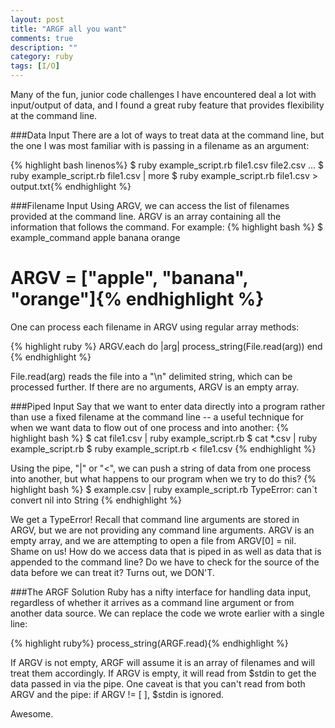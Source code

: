```yaml
---
layout: post
title: "ARGF all you want"
comments: true
description: ""
category: ruby
tags: [I/O]
---
```


Many of the fun, junior code challenges I have encountered deal a lot with input/output of data, and I found a great ruby feature that provides flexibility at the command line.

###Data Input
There are a lot of ways to treat data at the command line, but the one I was most familiar with is passing in a filename as an argument:

{% highlight bash linenos%}
$ ruby example_script.rb file1.csv file2.csv ...
$ ruby example_script.rb file1.csv | more
$ ruby example_script.rb file1.csv > output.txt{% endhighlight %}

###Filename Input
Using ARGV, we can access the list of filenames provided at the command line. ARGV is an array containing all the information that follows the command. For example:
{% highlight bash %}
$ example_command apple banana orange
# ARGV = ["apple", "banana", "orange"]{% endhighlight %}

One can process each filename in ARGV using regular array methods:

{% highlight ruby %}
ARGV.each do |arg|
  process_string(File.read(arg))
end {% endhighlight %}

File.read(arg) reads the file into a "\n" delimited string, which can be processed further. If there are no arguments, ARGV is an empty array.

###Piped Input
Say that we want to enter data directly into a program rather than use a fixed filename at the command line -- a useful technique for when we want data to flow out of one process and into another:
{% highlight bash %}
$ cat file1.csv | ruby example_script.rb
$ cat *.csv | ruby example_script.rb
$ ruby example_script.rb < file1.csv {% endhighlight %}

Using the pipe, "|" or "<", we can push a string of data from one process into another, but what happens to our program when we try to do this?
{% highlight bash %}
$ example.csv | ruby example_script.rb
TypeError: can`t convert nil into String {% endhighlight %}

We get a TypeError! Recall that command line arguments are stored in ARGV, but we are not providing any command line arguments. ARGV is an empty array, and we are attempting to open a file from ARGV\[0\] = nil. Shame on us! How do we access data that is piped in as well as data that is appended to the command line? Do we have to check for the source of the data before we can treat it? Turns out, we DON'T.

###The ARGF Solution
Ruby has a nifty interface for handling data input, regardless of whether it arrives as a command line argument or from another data source. We can replace the code we wrote earlier with a single line:

{% highlight ruby%}
process_string(ARGF.read){% endhighlight %}

If ARGV is not empty, ARGF will assume it is an array of filenames and will treat them accordingly. If ARGV is empty, it will read from $stdin to get the data passed in via the pipe. One caveat is that you can't read from both ARGV and the pipe: if ARGV != \[  \], $stdin is ignored.

Awesome.